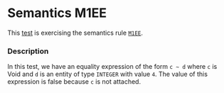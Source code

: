 # Semantics M1EE

This [test](.) is exercising the semantics rule [`M1EE`](../Readme.md).

### Description

In this test, we have an equality expression of the form `c ~ d` where `c` is Void and `d` is an entity of type `INTEGER` with value `4`. The value of this expression is false because `c` is not attached.
